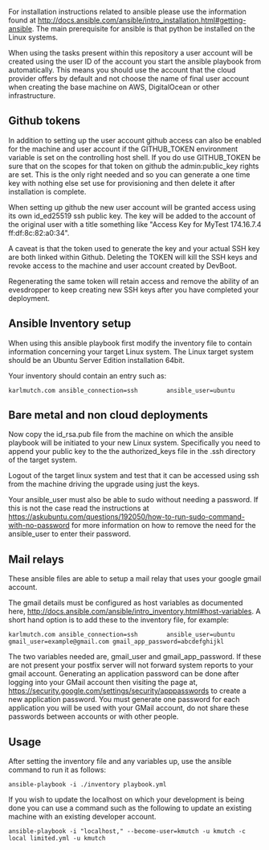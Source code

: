 For installation instructions related to ansible please use the information 
found at http://docs.ansible.com/ansible/intro_installation.html#getting-ansible.
The main prerequisite for ansible is that python be installed on the Linux systems.

When using the tasks present within this repository a user account will be created
using the user ID of the account you start the ansible playbook from automatically.
This means you should use the account that the cloud provider offers by default 
and not choose the name of final user account when creating the base machine on 
AWS, DigitalOcean or other infrastructure.

Github tokens
---
In addition to setting up the user account github access can also be enabled
for the machine and user account if the GITHUB_TOKEN environment variable is set
on the controlling host shell.  If you do use GITHUB_TOKEN be sure that on the
scopes for that token on github the admin:public_key rights are set.  This is
the only right needed and so you can generate a one time key with nothing else
set use for provisioning and then delete it after installation is complete.

When setting up github the new user account will be granted access using its own
id_ed25519 ssh public key.  The key will be added to the account of the original user
with a title something like "Access Key for MyTest 174.16.7.4 ff:df:8c:82:a0:34".

A caveat is that the token used to generate the key and your actual SSH key are 
both linked within Github.  Deleting the TOKEN will kill the SSH keys and revoke access
to the machine and user account created by DevBoot.

Regenerating the same token will retain access and remove the ability of an evesdropper 
to keep creating new SSH keys after you have completed your deployment.

Ansible Inventory setup
---

When using this ansible playbook first modify the inventory file to contain
information concerning your target Linux system. The Linux target system
should be an Ubuntu Server Edition installation 64bit.

Your inventory should contain an entry such as:

```karlmutch.com ansible_connection=ssh        ansible_user=ubuntu```

Bare metal and non cloud deployments
---

Now copy the id_rsa.pub file from the machine on which the ansible playbook will be initiated 
to your new Linux system. Specifically you need to append your public key to the 
the authorized_keys file in the .ssh directory of the target system.

Logout of the target linux system and test that it can be accessed using ssh from the
machine driving the upgrade using just the keys.

Your ansible_user must also be able to sudo without needing a password. If this is not the
case read the instructions at https://askubuntu.com/questions/192050/how-to-run-sudo-command-with-no-password
for more information on how to remove the need for the ansible_user to enter their password.

Mail relays
---

These ansible files are able to setup a mail relay that uses your google gmail account.

The gmail details must be configured as host variables as documented 
here, http://docs.ansible.com/ansible/intro_inventory.html#host-variables.
A short hand option is to add these to the inventory file, for example:

```karlmutch.com ansible_connection=ssh        ansible_user=ubuntu gmail_user=example@gmail.com gmail_app_password=abcdefghijkl```

The two variables needed are, gmail_user and gmail_app_password. If these are not present your 
postfix server will not forward system reports to your gmail account.  Generating an application
password can be done after logging into your GMail account then visiting the page at,
https://security.google.com/settings/security/apppasswords to create a new application password.
You must generate one password for each application you will be used with your GMail account, do
not share these passwords between accounts or with other people.

Usage
---

After setting the inventory file and any variables up, use the ansible command to run it as follows:

```ansible-playbook -i ./inventory playbook.yml```

If you wish to update the localhost on which your development is being done you can use a 
command such as the following to update an existing machine with an existing developer
account.

```ansible-playbook -i "localhost," --become-user=kmutch -u kmutch -c local limited.yml -u kmutch ```
